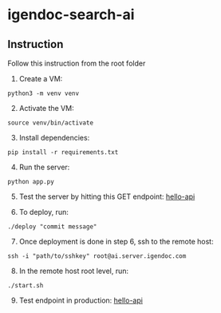 # igendoc-search-ai

## Instruction

Follow this instruction from the root folder

1. Create a VM:

```
python3 -m venv venv
```

2. Activate the VM:

```
source venv/bin/activate
```

3. Install dependencies:

```
pip install -r requirements.txt
```

4. Run the server:

```
python app.py
```

5. Test the server by hitting this GET endpoint: [hello-api](http://127.0.0.1:5000/v1/hello)

6. To deploy, run:

```
./deploy "commit message"
```

7. Once deployment is done in step 6, ssh to the remote host:

```
ssh -i "path/to/sshkey" root@ai.server.igendoc.com
```

8. In the remote host root level, run:

```
./start.sh
```

9. Test endpoint in production: [hello-api](http://ai.server.igendoc.com:5000/v1/hello)
